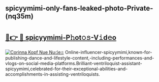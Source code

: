## spicyymimi-only-fans​-leaked-photo​-Private-(nq35m)


# <h2><a href="https://mediaupload.pro?title=spicyymimi&ref=git">🔗👉 🔴 spicyymimi-P𝚑ot𝚘𝚜-V𝚒d𝚎o</a></h2>

[![Corinna Kopf Nue Nu𝚍e𝚜](https://i.imgur.com/0qMVB7G.gif)](https://mediaupload.pro?title=spicyymimi&ref=git)
Online-influencer-spicyymimi,known-for-publishing-dance-and-lifestyle-content,-including-performances-and-vlogs-on-social-media-platforms.Brilliant-ventriloquist-assistant-spicyymimi,celebrated-for-their-exceptional-abilities-and-accomplishments-in-assisting-ventriloquists.  